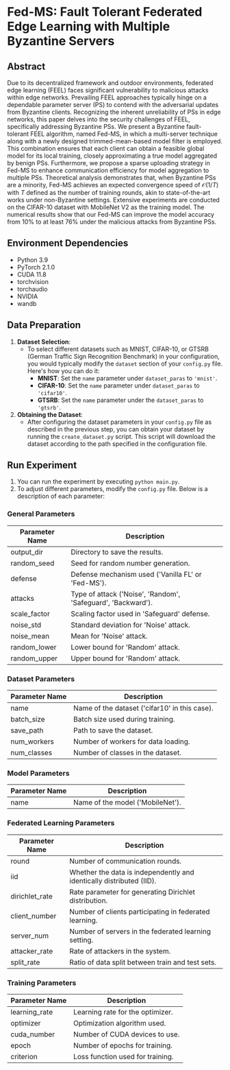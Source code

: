 # Fed-MS: Fault Tolerant Federated Edge Learning with Multiple Byzantine Servers

## Abstract
Due to its decentralized framework and outdoor environments, federated edge learning (FEEL) faces significant vulnerability to malicious attacks within edge networks. Prevailing FEEL approaches typically hinge on a dependable parameter server (PS) to contend with the adversarial updates from Byzantine clients. Recognizing the inherent unreliability of PSs in edge networks, this paper delves into the security challenges of FEEL, specifically addressing Byzantine PSs. We present a Byzantine fault-tolerant FEEL algorithm, named Fed-MS, in which a multi-server technique along with a newly designed trimmed-mean-based model filter is employed. This combination ensures that each client can obtain a feasible global model for its local training, closely approximating a true model aggregated by benign PSs. Furthermore, we propose a sparse uploading strategy in Fed-MS to enhance communication efficiency for model aggregation to multiple PSs. Theoretical analysis demonstrates that, when Byzantine PSs are a minority, Fed-MS achieves an expected convergence speed of $\mathcal{O}(1/T)$ with $T$ defined as the number of training rounds, akin to state-of-the-art works under non-Byzantine settings. Extensive experiments are conducted on the CIFAR-10 dataset with MobileNet V2 as the training model. The numerical results show that our Fed-MS can improve the model accuracy from $10\%$ to at least $76\%$ under the malicious attacks from Byzantine PSs.

## Environment Dependencies
- Python 3.9
- PyTorch 2.1.0
- CUDA 11.8
- torchvision
- torchaudio
- NVIDIA
- wandb

## Data Preparation
1. **Dataset Selection**: 
   - To select different datasets such as MNIST, CIFAR-10, or GTSRB (German Traffic Sign Recognition Benchmark) in your configuration, you would typically modify the `dataset` section of your `config.py` file. Here's how you can do it:
     - **MNIST**: Set the `name` parameter under `dataset_paras` to `'mnist'`.
     - **CIFAR-10**: Set the `name` parameter under `dataset_paras` to `'cifar10'`.
     - **GTSRB**: Set the `name` parameter under the `dataset_paras` to `'gtsrb'`.
2. **Obtaining the Dataset**: 
   - After configuring the dataset parameters in your `config.py` file as described in the previous step, you can obtain your dataset by running the `create_dataset.py` script. This script will download the dataset according to the path specified in the configuration file.

## Run Experiment

1. You can run the experiment by executing `python main.py`.
2. To adjust different parameters, modify the `config.py` file. Below is a description of each parameter:

### General Parameters

| Parameter Name | Description                                        |
|----------------|----------------------------------------------------|
| output_dir     | Directory to save the results.                     |
| random_seed    | Seed for random number generation.                 |
| defense        | Defense mechanism used ('Vanilla FL' or 'Fed-MS'). |
| attacks        | Type of attack ('Noise', 'Random', 'Safeguard', 'Backward'). |
| scale_factor   | Scaling factor used in 'Safeguard' defense.        |
| noise_std      | Standard deviation for 'Noise' attack.             |
| noise_mean     | Mean for 'Noise' attack.                           |
| random_lower   | Lower bound for 'Random' attack.                   |
| random_upper   | Upper bound for 'Random' attack.                   |

### Dataset Parameters

| Parameter Name | Description                                    |
|----------------|------------------------------------------------|
| name           | Name of the dataset ('cifar10' in this case).  |
| batch_size     | Batch size used during training.               |
| save_path      | Path to save the dataset.                      |
| num_workers    | Number of workers for data loading.            |
| num_classes    | Number of classes in the dataset.              |

### Model Parameters

| Parameter Name | Description                     |
|----------------|---------------------------------|
| name           | Name of the model ('MobileNet').|

### Federated Learning Parameters

| Parameter Name | Description                                   |
|----------------|-----------------------------------------------|
| round          | Number of communication rounds.               |
| iid            | Whether the data is independently and identically distributed (IID). |
| dirichlet_rate | Rate parameter for generating Dirichlet distribution. |
| client_number  | Number of clients participating in federated learning. |
| server_num     | Number of servers in the federated learning setting. |
| attacker_rate  | Rate of attackers in the system.              |
| split_rate     | Ratio of data split between train and test sets. |

### Training Parameters

| Parameter Name | Description                               |
|----------------|-------------------------------------------|
| learning_rate  | Learning rate for the optimizer.         |
| optimizer      | Optimization algorithm used.              |
| cuda_number    | Number of CUDA devices to use.            |
| epoch          | Number of epochs for training.            |
| criterion      | Loss function used for training.          |

